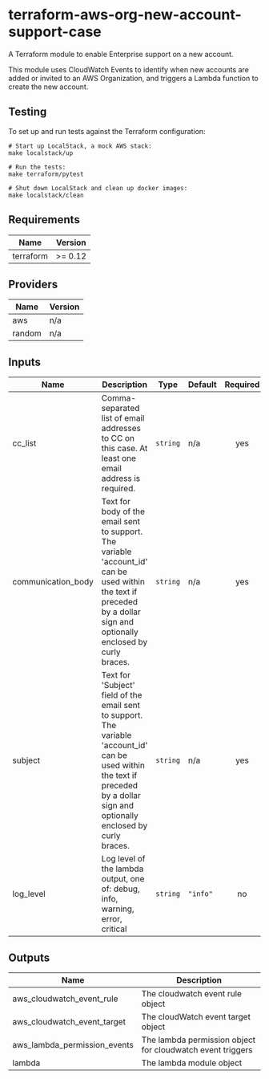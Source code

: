 # terraform-aws-org-new-account-support-case

A Terraform module to enable Enterprise support on a new account.

This module uses CloudWatch Events to identify when new accounts are
added or invited to an AWS Organization, and triggers a Lambda function
to create the new account.

## Testing

To set up and run tests against the Terraform configuration:

```
# Start up LocalStack, a mock AWS stack:
make localstack/up

# Run the tests:
make terraform/pytest

# Shut down LocalStack and clean up docker images:
make localstack/clean
```

<!-- BEGIN TFDOCS -->
## Requirements

| Name | Version |
|------|---------|
| terraform | >= 0.12 |

## Providers

| Name | Version |
|------|---------|
| aws | n/a |
| random | n/a |

## Inputs

| Name | Description | Type | Default | Required |
|------|-------------|------|---------|:--------:|
| cc\_list | Comma-separated list of email addresses to CC on this case.  At least one email address is required. | `string` | n/a | yes |
| communication\_body | Text for body of the email sent to support.  The variable 'account\_id' can be used within the text if preceded by a dollar sign and optionally enclosed by curly braces. | `string` | n/a | yes |
| subject | Text for 'Subject' field of the email sent to support.  The variable 'account\_id' can be used within the text if preceded by a dollar sign and optionally enclosed by curly braces. | `string` | n/a | yes |
| log\_level | Log level of the lambda output, one of: debug, info, warning, error, critical | `string` | `"info"` | no |

## Outputs

| Name | Description |
|------|-------------|
| aws\_cloudwatch\_event\_rule | The cloudwatch event rule object |
| aws\_cloudwatch\_event\_target | The cloudWatch event target object |
| aws\_lambda\_permission\_events | The lambda permission object for cloudwatch event triggers |
| lambda | The lambda module object |

<!-- END TFDOCS -->
